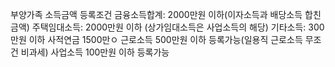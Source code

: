 
부양가족 소득금액 등록조건
금융소득합계: 2000만원 이하(이자소득과 배당소득 합친금액)
주택임대소득: 2000만원 이하 (상가임대소득은 사업소득의 해당)
기타소득: 300만원 이하
사적연금 1500만ㅇ
근로소득 500만원 이하 등록가능(일용직 근로소득 무조건 비과세)
사업소득 100만원 이하 등록가능